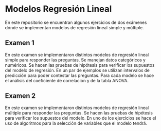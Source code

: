 # Modelos Regresión Lineal
En este repositorio se encuentran algunos ejercicios de dos exámenes dónde se implementan modelos de regresión lineal simple y múltiple.

## Examen 1
En este examen se implementaron distintos modelos de regresión lineal simple para responder las preguntas. Se manejan datos categóricos y numéricos. Se hacen las pruebas de hipótesis para verificar los supuestos del modelo de regresión. En un par de ejemplos se utilizan intervalos de predicción para poder contestar las preguntas. Para cada modelo se hace el análisis del coeficiente de correlación y de la tabla ANOVA.

## Examen 2
En este examen se implementaron distintos modelos de regresión lineal múltiple para responder las preguntas. Se hacen las pruebas de hipótesis para verificar los supuestos del modelo. En uno de los ejercicios se hace el uso de algoritmos para la selección de variables que el modelo tendrá.
